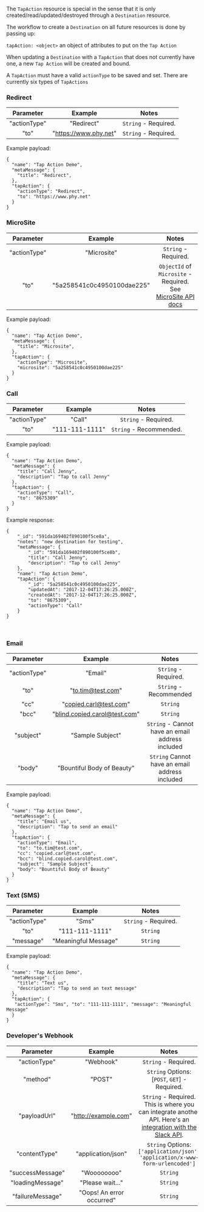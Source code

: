 The `TapAction` resource is special in the sense that it is only created/read/updated/destroyed through a `Destination` resource.

The workflow to create a `Destination` on all future resources is done by passing up:

`tapAction: <object>` an object of attributes to put on the `Tap Action`

When updating a `Destination` with a `TapAction` that does not currently have one, a new `Tap Action` will be created and bound.

A `TapAction` must have a valid `actionType` to be saved and set. There are currently six types of `TapActions`

### Redirect
|Parameter|Example|Notes|
|:---:|:---:|:---:|
|"actionType"|"Redirect"|`String` - Required.|
|"to"|"https://www.phy.net"|`String` - Required.|

Example payload:

```
{
  "name": "Tap Action Demo",
  "metaMessage": {
    "title": "Redirect",
  },
  "tapAction": {
    "actionType": "Redirect",
    "to": "https://www.phy.net"
  }
}
```

### MicroSite
|Parameter|Example|Notes|
|:---:|:---:|:---:|
|"actionType"|"Microsite"|`String` - Required.|
|"to"|"5a258541c0c4950100dae225"|`ObjectId` of `Microsite` - Required. See [MicroSite API docs](MicroSites.md)|

Example payload:

```
{
  "name": "Tap Action Demo",
  "metaMessage": {
    "title": "Microsite",
  },
  "tapAction": {
    "actionType": "Microsite",
    "microsite": "5a258541c0c4950100dae225"
  }
}
```

### Call
|Parameter|Example|Notes|
|:---:|:---:|:---:|
|"actionType"|"Call"|`String` - Required.|
|"to"|"111-111-1111"|`String` - Recommended.|

Example payload:

```
{
  "name": "Tap Action Demo",
  "metaMessage": {
    "title": "Call Jenny",
    "description": "Tap to call Jenny"
  },
  "tapAction": {
    "actionType": "Call",
    "to": "8675309"
  }
}
```

Example response:

```
{
    "_id": "591da169402f890100f5ce8a",
    "notes": "new destination for testing",
    "metaMessage": {
        "_id": "591da169402f890100f5ce8b",
        "title": "Call Jenny",
        "description": "Tap to call Jenny"
    },
    "name": "Tap Action Demo",
    "tapAction": {
        "_id": "5a258541c0c4950100dae225",
        "updatedAt": "2017-12-04T17:26:25.000Z",
        "createdAt": "2017-12-04T17:26:25.000Z",
        "to": "8675309",
        "actionType": "Call"
    }
}
```
<br>


### Email
|Parameter|Example|Notes|
|:---:|:---:|:---:|
|"actionType"|"Email"|`String` - Required.|
|"to"|"to.tim@test.com"|`String` - Recommended|
|"cc"|"copied.carl@test.com"|`String`|
|"bcc"|"blind.copied.carol@test.com"|`String`|
|"subject"|"Sample Subject"|`String` - Cannot have an email address included|
|"body"|"Bountiful Body of Beauty"|`String` Cannot have an email address included|

Example payload:


```
{
  "name": "Tap Action Demo",
  "metaMessage": {
    "title": "Email us",
    "description": "Tap to send an email"
  },
  "tapAction": {
    "actionType": "Email",
    "to": "to.tim@test.com",
    "cc": "copied.carl@test.com",
    "bcc": "blind.copied.carol@test.com",
    "subject": "Sample Subject",
    "body": "Bountiful Body of Beauty"
  }
}
```



### Text (SMS)
|Parameter|Example|Notes|
|:---:|:---:|:---:|
|"actionType"|"Sms"|`String` - Required.|
|"to"|"111-111-1111"|`String`|
|"message"|"Meaningful Message"|`String`|

Example payload:

```
{
  "name": "Tap Action Demo",
  "metaMessage": {
    "title": "Text us",
    "description": "Tap to send an text message"
  },
  "tapAction": {
   "actionType": "Sms", "to": "111-111-1111", "message": "Meaningful Message"
  }
}
```


### Developer's Webhook
|Parameter|Example|Notes|
|:---:|:---:|:---:|
|"actionType"|"Webhook"|`String` - Required.|
|"method"|"POST"|`String` Options: [`POST`, `GET`] - Required.|
|"payloadUrl"|"http://example.com"|`String` - Required. This is where you can integrate another API. Here's an [integration with the Slack API](https://help.phyplatform.support/hc/en-us/articles/115002894713-TapAction-Recipe-Message-to-Slack).  |
|"contentType"|"application/json"|`String` Options: `['application/json', 'application/x-www-form-urlencoded']`|
|"successMessage"|"Woooooooo"|`String`|
|"loadingMessage"|"Please wait..."|`String`|
|"failureMessage"|"Oops! An error occurred"|`String`|
